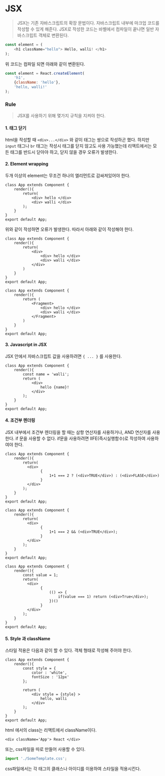 # JSX

> JSX는 기존 자바스크립트의 확장 문법이다. 자바스크립트 내부에 마크업 코드를 작성할 수 있게 해준다. JSX로 작성한 코드는 바벨에서 컴파일이 끝나면 일반 자바스크립트 객체로 변환된다.

```javascript
const element = (
    <h1 className="hello"> Hello, walli! </h1>
);
```

위 코드는 컴파일 되면 아래와 같이 변환된다.

```javascript
const element = React.createElement(
    'h1',
    {className: 'hello'},
    'hello, walli!'
);
```



### Rule

> JSX를 사용하기 위해 몇가지 규칙을 지켜야 한다.

#### 1. 태그 닫기

html을 작성할 때 `<div>...</div>` 와 같이 태그는 쌍으로 작성하곤 했다. 하지만  ` input` 태그나 `br` 태그는 작성시 태그를 닫지 않고도 사용 가능했는데 리액트에서는 모든 태그를 반드시 닫아야 하고, 닫지 않을 경우 오류가 발생한다.

#### 2. Element wrapping

두개 이상의 element는 무조건 하나의 엘리먼트로 감싸져있어야 한다.

```JSX
class App extends Component {
    render(){
        return(
            <div> hello </div>
            <div> walli </div>
        );
    }
}
export default App;
```

위와 같이 작성하면 오류가 발생한다. 따라서 아래와 같이 작성해야 한다.

```JSX
class App extends Component {
    render(){
        return(
            <div>
            	<div> hello </div>
            	<div> walli </div>
            </div>
        )
    }
}
export default App;
```

```JSX
class App extends Component {
    render(){
        return (
            <Fragment>
            	<div> hello </div>
            	<div> walli </div>
            </Fragment>
        )
    }
}
export default App;
```



#### 3. Javascript in JSX

JSX 안에서 자바스크립트 값을 사용하려면 `{ ... }` 를 사용한다.

```JSX
class App extends Component {
    render(){
        const name = 'walli';
        return (
            <div>
                hello {name}!
            </div>
        );
    }
}
export default App;
```



#### 4. 조건부 렌더링

JSX 내부에서 조건부 렌더링을 할 때는 삼항 연산자를 사용하거나, AND 연산자를 사용한다. if 문을 사용할 수 없다. if문을 사용하려면 IIFE(즉시실행함수)로 작성하여 사용하여야 한다.

```JSX
class App extends Component {
    render(){
        return(
          <div>
                {
                    1+1 === 2 ? (<div>TRUE</div>) : (<div>FLASE</div>)
                }
          </div>  
        );
    }
}
export default App;
```

```JSX
class App extends Component {
    render(){
        return(
          <div>
                {
                    1+1 === 2 && (<div>TRUE</div>);
                }
          </div>  
        );
    }
}
export default App;
```

```JSX
class App extends Component {
    render(){
        const value = 1;
        return(
          <div>
                {
                    (() => {
                        if(value === 1) return (<div>True</div>);
                    })()
                }
          </div>  
        );
    }
}
export default App;
```



#### 5. Style 과 className

스타일 적용은 다음과 같이 할 수 있다. 객체 형태로 작성해 주어야 한다.

```JSX
class App extends Component {
    render(){
        const style = {
            color : 'white',
            fontSize : '12px'
        };
        
        return (
            <div style = {style} >
                hello, walli
            </div>
        );
    }
}
export default App;
```

html 에서의 class는 리액트에서 className이다.

```react
<div className='App'> React </div>
```

또는, css파일을 따로 만들어 사용할 수 있다.

```javascript
import './SomeTemplate.css';
```

css파일에서는 각 태그의 클래스나 아이디를 이용하여 스타일을 적용시킨다.





